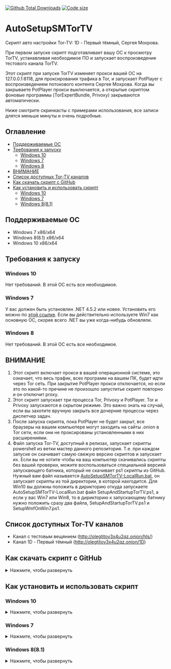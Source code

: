 [![Github Total Downloads](https://img.shields.io/github/downloads/Veanvi/AutoSetupSMTorTV/total)]() [![Code size](https://img.shields.io/github/languages/code-size/veanvi/AutoSetupSMTorTV)]()

# AutoSetupSMTorTV

Скрипт авто настройки Tor-TV: 1D - Первый тёмный, Сергея Мохрова.

При первом запуске скрипт подготавливает вашу ОС к просмотру TorTV, устанавливая необходимое ПО и запускает воспроизведение тестового канала TorTV.

Этот скрипт при запуске TorTV изменяет прокси вашей ОС на 127.0.0.1:8118, для проксирования трафика в Tor, и запускает PotPlayer с воспроизведением потокового контента Сергея Мохрова. Когда вы закрываете PotPlayer прокси выключается, а открытые скриптом фоновые программы (TorExpertBundle, Privoxy) закрываются автоматически.

Ниже смотрите скринкасты с примерами использования, все записи длятся меньше минуты и очень подробные.

## Оглавление
- [Поддерживаемые ОС](#Поддерживаемые-ОС)
- [Требования к запуску](#Требования-к-запуску)
    - [Windows 10](#Windows-10)
    - [Windows 7](#Windows-7)
    - [Windows 8](#Windows-8)
- [ВНИМАНИЕ](#ВНИМАНИЕ)
- [Список доступных Tor-TV каналов](#Список-доступных-Tor-TV-каналов)
- [Как скачать скрипт с GitHub](#Как-скачать-скрипт-с-GitHub)
- [Как установить и использовать скрипт](#Как-установить-и-использовать-скрипт)
    - [Windows 10](#Windows-10)
    - [Windows 7](#Windows-7)
    - [Windows 8(8.1)](#Windows-8(8.1))

## Поддерживаемые ОС
- Windows 7 x86/x64
- Windows 8(8.1) x86/x64
- Windows 10 x86/x64

## Требования к запуску

### Windows 10
Нет требований. В этой ОС есть все необходимое.

### Windows 7
У вас должен быть установлен .NET 4.5.2 или новее. Установить его можно по [этой ссылке](https://www.microsoft.com/download/details.aspx?id=42642). Если вы действительно используете Win7 как основную ОС, скорее всего .NET вы уже когда-нибудь обновляли.

### Windows 8
Нет требований. В этой ОС есть все необходимое.

## ВНИМАНИЕ
1. Этот скрипт включает прокси в вашей операционной системе, это означает, что весь трафик, всех программ на вашем ПК, будет идти через Tor сеть. При закрытие PotPlayer прокси отключается, но если это по какой-то пречине не произошло запуститье скрипт повторно и он отключит proxy.
2. Этот скрипт запускает три процесса Tor, Privoxy и PotPlayer. Tor и Privoxy запускаются в скрытом режиме. Это важно знать на случай, если вы захотите вручную закрыть все дочерние процессы через диспетчер задач.
3. После запуска скрипта, пока PotPlayer не будет закрыт, все браузеры на вашем компьютере могут заходить на сайты .onion в Tor сети, если они не проксированы установленными в них расширениями.
4. Файл запуска Tor-TV, доступный в релизах, запускает скрипты powershell из ветки мастер данного репозитория. Т.е. при каждом запуске он скачивает самую свежую версию скриптов и запускает их. Если вы не хотите чтобы на ваш компьютер скачивались скрипты без вашей проверки, можите воспользоваться специальной версией запускающего батника, который не скачивает ps1 скрипты из GitHub. Нужный вам файл называется [AutoSetupSMTorTV-LocalRun.bat](https://github.com/Veanvi/AutoSetupSMTorTV/blob/master/AutoSetupSMTorTV-LocalRun.bat), он запускает скрипты из той директории, в которой нахгодится. Для Win10 вы должны положить в дирикторию откуда запускаете AutoSetupSMTorTV-LocalRun.bat файл SetupAndStartupTorTV.ps1, а если у вас Win7 или Win8, то в дирикторию к запускающему батнику нужно положить сразу два файла, SetupAndStartupTorTV.ps1 и SetupWmfOnWin7.ps1.

## Список доступных Tor-TV каналов
- Канал с тестовым вещянием (http://olegtitov3x4u2qz.onion/hls/)
- Канал 1D - Первый тёмный (http://olegtitov3x4u2qz.onion/1D)

## Как скачать скрипт с GitHub

<details><summary>Нажмите, чтобы развернуть</summary>

![First start SMTorTV on Windows 10 Demo](https://raw.githubusercontent.com/Veanvi/AutoSetupSMTorTV/master/ReadmeGIFs/Other/HowDownload.gif)
</details>

## Как установить и использовать скрипт

### Windows 10
<details><summary>Нажмите, чтобы развернуть</summary>

<details><summary>Первый запуск (установка) SMTorTV</summary>

![First start SMTorTV on Windows 10 Demo](https://raw.githubusercontent.com/Veanvi/AutoSetupSMTorTV/master/ReadmeGIFs/Win10/Win10InstallTorTV.gif)
</details>

<details><summary>Все последующие запуски SMTorTV после первого</summary>

![Standart start SMTorTV on Windows 10 Demo](https://raw.githubusercontent.com/Veanvi/AutoSetupSMTorTV/master/ReadmeGIFs/Win10/Win10StartTorTV.gif)
</details>

</details>

### Windows 7
<details><summary>Нажмите, чтобы развернуть</summary>

<details><summary>Первый запуск (установка) SMTorTV</summary>

![First start SMTorTV on Windows 7 Demo](https://github.com/Veanvi/AutoSetupSMTorTV/raw/master/ReadmeGIFs/Win7/Win7InstallSVTorTV.gif)
</details>

<details><summary>Все последующие запуски SMTorTV после первого</summary>

![Standart start SMTorTV on Windows 7 Demo](https://github.com/Veanvi/AutoSetupSMTorTV/raw/master/ReadmeGIFs/Win7/Win7StartTorTV.gif)
</details>

</details>

### Windows 8(8.1)
<details><summary>Нажмите, чтобы развернуть</summary>

<details><summary>Первый запуск (установка) SMTorTV</summary>

![First start SMTorTV on Windows 8 Demo](https://github.com/Veanvi/AutoSetupSMTorTV/raw/master/ReadmeGIFs/Win8/Win8InstallSVTorTV.gif)
</details>

<details><summary>Все последующие запуски SMTorTV после первого</summary>

Все запуски после первого ничем не отличается от Windows 10 и Windows 7, посмотрите скринкаст этих ОС.
</details>

</details>